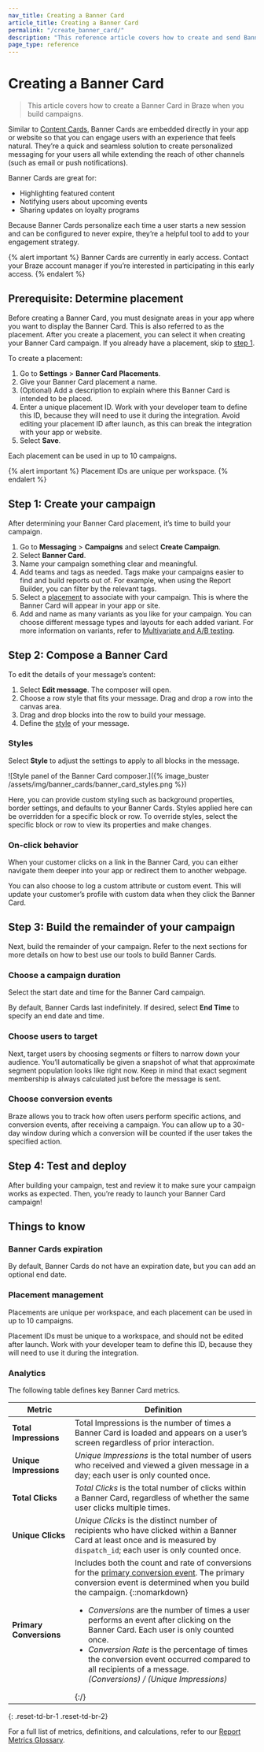 ```yaml
---
nav_title: Creating a Banner Card
article_title: Creating a Banner Card
permalink: "/create_banner_card/"
description: "This reference article covers how to create and send Banner Cards using Braze campaigns."
page_type: reference
---
```


# Creating a Banner Card

> This article covers how to create a Banner Card in Braze when you build campaigns.

Similar to [Content Cards]({{site.baseurl}}/user_guide/message_building_by_channel/content_cards/about/), Banner Cards are embedded directly in your app or website so that you can engage users with an experience that feels natural. They’re a quick and seamless solution to create personalized messaging for your users all while extending the reach of other channels (such as email or push notifications). 

Banner Cards are great for:

- Highlighting featured content
- Notifying users about upcoming events
- Sharing updates on loyalty programs

Because Banner Cards personalize each time a user starts a new session and can be configured to never expire, they’re a helpful tool to add to your engagement strategy.

{% alert important %}
Banner Cards are currently in early access. Contact your Braze account manager if you’re interested in participating in this early access.
{% endalert %}

## Prerequisite: Determine placement

Before creating a Banner Card, you must designate areas in your app where you want to display the Banner Card. This is also referred to as the placement. After you create a placement, you can select it when creating your Banner Card campaign. If you already have a placement, skip to [step 1](#step-1-create-your-campaign).

To create a placement:

1. Go to **Settings** > **Banner Card Placements**.
2. Give your Banner Card placement a name.
3. (Optional) Add a description to explain where this Banner Card is intended to be placed.
4. Enter a unique placement ID. Work with your developer team to define this ID, because they will need to use it during the integration. Avoid editing your placement ID after launch, as this can break the integration with your app or website.
5. Select **Save**.

Each placement can be used in up to 10 campaigns. 

{% alert important %}
Placement IDs are unique per workspace.
{% endalert %}

## Step 1: Create your campaign

After determining your Banner Card placement, it’s time to build your campaign.

1. Go to **Messaging** > **Campaigns** and select **Create Campaign**.
2. Select **Banner Card**.
3. Name your campaign something clear and meaningful.
4. Add teams and tags as needed. Tags make your campaigns easier to find and build reports out of. For example, when using the Report Builder, you can filter by the relevant tags.
5. Select a [placement](#prerequisite-determine-placement) to associate with your campaign. This is where the Banner Card will appear in your app or site.
6. Add and name as many variants as you like for your campaign. You can choose different message types and layouts for each added variant. For more information on variants, refer to [Multivariate and A/B testing]({{site.baseurl}}/user_guide/engagement_tools/testing/multivariant_testing/).

## Step 2: Compose a Banner Card

To edit the details of your message’s content:

1. Select **Edit message**. The composer will open.
2. Choose a row style that fits your message. Drag and drop a row into the canvas area.
3. Drag and drop blocks into the row to build your message.
4. Define the [style](#styles) of your message.

### Styles

Select **Style** to adjust the settings to apply to all blocks in the message.

![Style panel of the Banner Card composer.]({% image_buster /assets/img/banner_cards/banner_card_styles.png %})

Here, you can provide custom styling such as background properties, border settings, and defaults to your Banner Cards. Styles applied here can be overridden for a specific block or row. To override styles, select the specific block or row to view its properties and make changes.

### On-click behavior

When your customer clicks on a link in the Banner Card, you can either navigate them deeper into your app or redirect them to another webpage.

You can also choose to log a custom attribute or custom event. This will update your customer’s profile with custom data when they click the Banner Card.

## Step 3: Build the remainder of your campaign

Next, build the remainder of your campaign. Refer to the next sections for more details on how to best use our tools to build Banner Cards.

### Choose a campaign duration

Select the start date and time for the Banner Card campaign. 

By default, Banner Cards last indefinitely. If desired, select **End Time** to specify an end date and time.

### Choose users to target

Next, target users by choosing segments or filters to narrow down your audience. You’ll automatically be given a snapshot of what that approximate segment population looks like right now. Keep in mind that exact segment membership is always calculated just before the message is sent.

### Choose conversion events

Braze allows you to track how often users perform specific actions, and conversion events, after receiving a campaign. You can allow up to a 30-day window during which a conversion will be counted if the user takes the specified action.

## Step 4: Test and deploy

After building your campaign, test and review it to make sure your campaign works as expected. Then, you’re ready to launch your Banner Card campaign!

## Things to know

### Banner Cards expiration

By default, Banner Cards do not have an expiration date, but you can add an optional end date.

### Placement management

Placements are unique per workspace, and each placement can be used in up to 10 campaigns.

Placement IDs must be unique to a workspace, and should not be edited after launch. Work with your developer team to define this ID, because they will need to use it during the integration. 

### Analytics

The following table defines key Banner Card metrics.

| Metric               | Definition                                                                                                                                                       |
|----------------------|------------------------------------------------------------------------------------------------------------------------------------------------------------------|
| **Total Impressions**     | Total Impressions is the number of times a Banner Card is loaded and appears on a user’s screen regardless of prior interaction.                               |
| **Unique Impressions**    | _Unique Impressions_ is the total number of users who received and viewed a given message in a day; each user is only counted once.                              |
| **Total Clicks**         | _Total Clicks_ is the total number of clicks within a Banner Card, regardless of whether the same user clicks multiple times.                                     |
| **Unique Clicks**        | _Unique Clicks_ is the distinct number of recipients who have clicked within a Banner Card at least once and is measured by `dispatch_id`; each user is only counted once. |
| **Primary Conversions**  | Includes both the count and rate of conversions for the [primary conversion event]({{site.baseurl}}/user_guide/engagement_tools/campaigns/building_campaigns/conversion_events/#primary-conversion-event). The primary conversion event is determined when you build the campaign. {::nomarkdown}<ul><li><i>Conversions</i> are the number of times a user performs an event after clicking on the Banner Card. Each user is only counted once.</li><li><i>Conversion Rate</i> is the percentage of times the conversion event occurred compared to all recipients of a message. <br> <i>(Conversions) / (Unique Impressions)</i></li></ul>{:/} |
{: .reset-td-br-1 .reset-td-br-2}

For a full list of metrics, definitions, and calculations, refer to our [Report Metrics Glossary]({{site.baseurl}}/user_guide/data_and_analytics/report_metrics/).